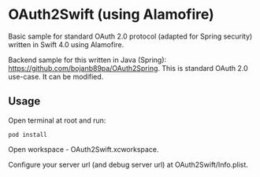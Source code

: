 # OAuth2Swift (using Alamofire)
Basic sample for standard OAuth 2.0 protocol (adapted for Spring security) written in Swift 4.0 using Alamofire.

Backend sample for this written in Java (Spring):
https://github.com/bojanb89pa/OAuth2Spring. This is standard OAuth 2.0 use-case. It can be modified.

## Usage

Open terminal at root and run:

`pod install`

Open workspace - OAuth2Swift.xcworkspace.

Configure your server url (and debug server url) at OAuth2Swift/Info.plist.
